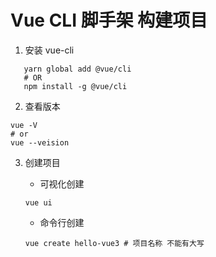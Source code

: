# Vue CLI 脚手架 构建项目

1. 安装 vue-cli

```shell
   yarn global add @vue/cli
   # OR
   npm install -g @vue/cli
```

2. 查看版本

```shell
vue -V
# or
vue --veision
```

3. 创建项目

   + 可视化创建

   ```shell
   vue ui
   ```

   

   + 命令行创建

   ```shell
   vue create hello-vue3 # 项目名称 不能有大写
   ```

   

